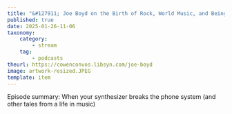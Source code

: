 ```yaml
---
title: "&#127911; Joe Boyd on the Birth of Rock, World Music, and Being There for Everything"
published: true
date: 2025-01-26-11-06
taxonomy:
    category:
        - stream
    tag:
        - podcasts
theurl: https://cowenconvos.libsyn.com/joe-boyd
image: artwork-resized.JPEG
template: item
---
```


Episode summary: When your synthesizer breaks the phone system (and other tales from a life in music)
